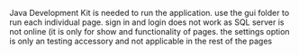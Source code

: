Java Development Kit is needed to run the application. 
use the gui folder to run each individual page.
sign in and login does not work as SQL server is not online (it is only for show and functionality of pages.
the settings option is only an testing accessory and not applicable in the rest of the pages